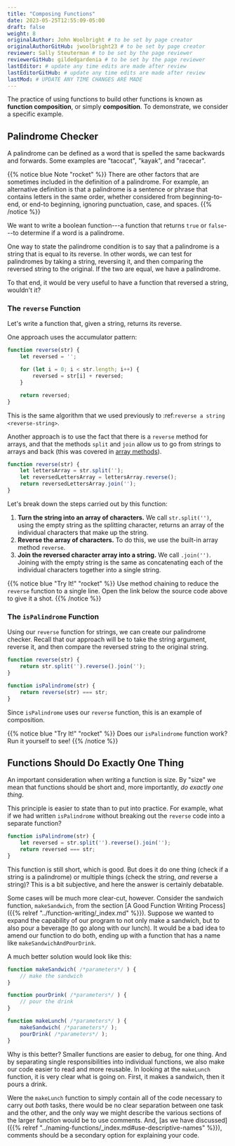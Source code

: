 ```yaml
---
title: "Composing Functions"
date: 2023-05-25T12:55:09-05:00
draft: false
weight: 8
originalAuthor: John Woolbright # to be set by page creator
originalAuthorGitHub: jwoolbright23 # to be set by page creator
reviewer: Sally Steuterman # to be set by the page reviewer
reviewerGitHub: gildedgardenia # to be set by the page reviewer
lastEditor: # update any time edits are made after review
lastEditorGitHub: # update any time edits are made after review
lastMod: # UPDATE ANY TIME CHANGES ARE MADE
---
```


The practice of using functions to build other functions is known as **function composition**, or simply **composition**. To demonstrate, we consider a specific example.

## Palindrome Checker

A palindrome can be defined as a word that is spelled the same backwards and forwards. Some examples are "tacocat", "kayak",  and "racecar".

{{% notice blue Note "rocket" %}}
There are other factors that are sometimes included in the definition of a palindrome. For example, an alternative definition is that a palindrome is a sentence or phrase that contains letters in the same order, whether considered from beginning-to-end, or end-to beginning, ignoring punctuation, case, and spaces. 
{{% /notice %}}

We want to write a boolean function---a function that returns `true` or `false`---to determine if a word is a palindrome.

One way to state the palindrome condition is to say that a palindrome is a string that is equal to its reverse. In other words, we can test for palindromes by taking a string, reversing it, and then comparing the reversed string to the original. If the two are equal, we have a palindrome.

To that end, it would be very useful to have a function that reversed a string, wouldn't it?

### The `reverse` Function

Let's write a function that, given a string, returns its reverse.

One approach uses the accumulator pattern:

```javascript
function reverse(str) {
    let reversed = '';

    for (let i = 0; i < str.length; i++) {
        reversed = str[i] + reversed;
    }

    return reversed;
}
```

This is the same algorithm that we used previously to :ref:`reverse a string <reverse-string>`.
<!-- TODO: Add link below when content is added to book -->
Another approach is to use the fact that there is a `reverse` method for arrays, and that the methods `split` and `join` allow us to go from strings to arrays and back (this was covered in [array methods]()).

```javascript
function reverse(str) {
    let lettersArray = str.split('');
    let reversedLettersArray = lettersArray.reverse();
    return reversedLettersArray.join('');
}
```

Let's break down the steps carried out by this function:

1. **Turn the string into an array of characters.** We call `str.split('')`, using the empty string as the splitting character, returns an array of the individual characters that make up the string.
1. **Reverse the array of characters.** To do this, we use the built-in array method `reverse`.
1. **Join the reversed character array into a string.** We call `.join('')`. Joining with the empty string is the same as concatenating each of the individual characters together into a single string.

{{% notice blue "Try It!" "rocket" %}}
Use method chaining to reduce the `reverse` function to a single line. Open the link below the source code above to give it a shot.
{{% /notice %}}

### The `isPalindrome` Function

Using our `reverse` function for strings, we can create our palindrome checker. Recall that our approach will be to take the string argument, reverse it, and then compare the reversed string to the original string.

```javascript
function reverse(str) {
    return str.split('').reverse().join('');
}

function isPalindrome(str) {
    return reverse(str) === str;
}
```

Since `isPalindrome` uses our `reverse` function, this is an example of composition. 

{{% notice blue "Try It!" "rocket" %}}
Does our `isPalindrome` function work? Run it yourself to see!
{{% /notice %}}

## Functions Should Do Exactly One Thing

An important consideration when writing a function is size. By "size" we mean that functions should be short and, more importantly, *do exactly one thing.* 

This principle is easier to state than to put into practice. For example, what if we had written `isPalindrome` without breaking out the `reverse` code into a separate function?

```javascript
function isPalindrome(str) {
    let reversed = str.split('').reverse().join('');
    return reversed === str;
}
```

This function is still short, which is good. But does it do one thing (check if a string is a palindrome) or multiple things (check the string, *and* reverse a string)? This is a bit subjective, and here the answer is certainly debatable. 

Some cases will be much more clear-cut, however. Consider the sandwich function, `makeSandwich`, from the section [A Good Function Writing Process]({{% relref "../function-writing/_index.md" %}}). Suppose we wanted to expand the capability of our program to not only make a sandwich, but to also pour a beverage (to go along with our lunch). It would be a bad idea to amend our function to do both, ending up with a function that has a name like `makeSandwichAndPourDrink`.

A much better solution would look like this:

```javascript
function makeSandwich( /*parameters*/ ) {
    // make the sandwich
}

function pourDrink( /*parameters*/ ) {
    // pour the drink
}

function makeLunch( /*parameters*/ ) {
    makeSandwich( /*parameters*/ );
    pourDrink( /*parameters*/ );
}
```

Why is this better? Smaller functions are easier to debug, for one thing. And by separating single responsibilities into individual functions, we also make our code easier to read and more reusable. In looking at the `makeLunch` function, it is very clear what is going on. First, it makes a sandwich, then it pours a drink. 

Were the `makeLunch` function to simply contain all of the code necessary to carry out *both* tasks, there would be no clear separation between one task and the other, and the only way we might describe the various sections of the larger function would be to use comments. And, [as we have discussed]({{% relref "../naming-functions/_index.md#use-descriptive-names" %}}), comments should be a secondary option for explaining your code.
